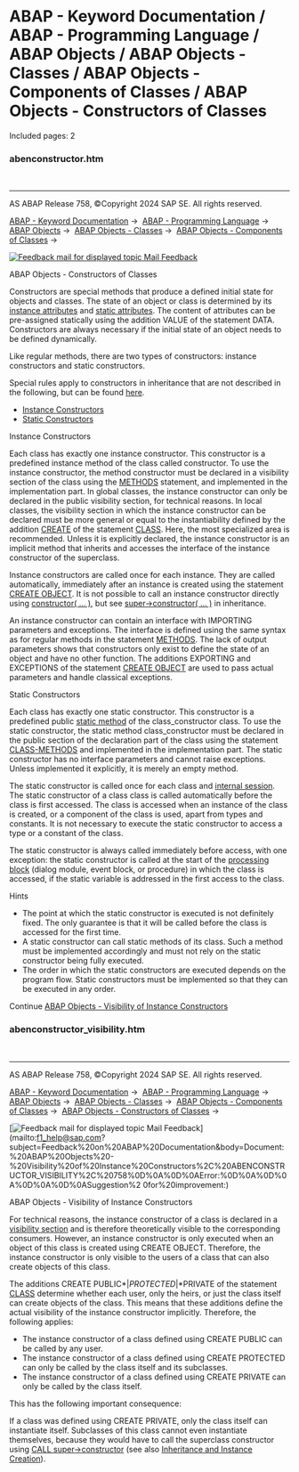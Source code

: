# ABAP - Keyword Documentation / ABAP - Programming Language / ABAP Objects / ABAP Objects - Classes / ABAP Objects - Components of Classes / ABAP Objects - Constructors of Classes

Included pages: 2


### abenconstructor.htm

  

* * *

AS ABAP Release 758, ©Copyright 2024 SAP SE. All rights reserved.

[ABAP - Keyword Documentation](javascript:call_link\('abenabap.htm'\)) →  [ABAP - Programming Language](javascript:call_link\('abenabap_reference.htm'\)) →  [ABAP Objects](javascript:call_link\('abenabap_objects.htm'\)) →  [ABAP Objects - Classes](javascript:call_link\('abenclasses.htm'\)) →  [ABAP Objects - Components of Classes](javascript:call_link\('abenclass_components.htm'\)) → 

 [![](Mail.gif?object=Mail.gif "Feedback mail for displayed topic") Mail Feedback](mailto:f1_help@sap.com?subject=Feedback%20on%20ABAP%20Documentation&body=Document:%20ABAP%20Objects%20-%20Constructors%20of%20Classes%2C%20ABENCONSTRUCTOR%2C%20758%0D%0A%0D%0AError:%0D%0A%0D%0A%0D%0A%0D%0ASuggestion%20for%20improvement:)

ABAP Objects - Constructors of Classes

Constructors are special methods that produce a defined initial state for objects and classes. The state of an object or class is determined by its [instance attributes](javascript:call_link\('abeninstance_attribute_glosry.htm'\) "Glossary Entry") and [static attributes](javascript:call_link\('abenstatic_attribute_glosry.htm'\) "Glossary Entry"). The content of attributes can be pre-assigned statically using the addition VALUE of the statement DATA. Constructors are always necessary if the initial state of an object needs to be defined dynamically.

Like regular methods, there are two types of constructors: instance constructors and static constructors.

Special rules apply to constructors in inheritance that are not described in the following, but can be found [here](javascript:call_link\('abeninheritance_constructors.htm'\)).

-   [Instance Constructors](#@@ITOC@@ABENCONSTRUCTOR_1)
-   [Static Constructors](#@@ITOC@@ABENCONSTRUCTOR_2)

Instance Constructors   

Each class has exactly one instance constructor. This constructor is a predefined instance method of the class called constructor. To use the instance constructor, the method constructor must be declared in a visibility section of the class using the [METHODS](javascript:call_link\('abapmethods_constructor.htm'\)) statement, and implemented in the implementation part. In global classes, the instance constructor can only be declared in the public visibility section, for technical reasons. In local classes, the visibility section in which the instance constructor can be declared must be more general or equal to the instantiability defined by the addition [CREATE](javascript:call_link\('abapclass_options.htm'\)) of the statement [CLASS](javascript:call_link\('abapclass.htm'\)). Here, the most specialized area is recommended. Unless it is explicitly declared, the instance constructor is an implicit method that inherits and accesses the interface of the instance constructor of the superclass.

Instance constructors are called once for each instance. They are called automatically, immediately after an instance is created using the statement [CREATE OBJECT](javascript:call_link\('abapcreate_object.htm'\)). It is not possible to call an instance constructor directly using [constructor( ... )](javascript:call_link\('abapcall_method_static_short.htm'\)), but see [super->constructor( ... )](javascript:call_link\('abapcall_method_meth_super.htm'\)) in inheritance.

An instance constructor can contain an interface with IMPORTING parameters and exceptions. The interface is defined using the same syntax as for regular methods in the statement [METHODS](javascript:call_link\('abapmethods.htm'\)). The lack of output parameters shows that constructors only exist to define the state of an object and have no other function. The additions EXPORTING and EXCEPTIONS of the statement [CREATE OBJECT](javascript:call_link\('abapcreate_object.htm'\)) are used to pass actual parameters and handle classical exceptions.

Static Constructors   

Each class has exactly one static constructor. This constructor is a predefined public [static method](javascript:call_link\('abenstatic_method_glosry.htm'\) "Glossary Entry") of the class\_constructor class. To use the static constructor, the static method class\_constructor must be declared in the public section of the declaration part of the class using the statement [CLASS-METHODS](javascript:call_link\('abapclass-methods_constructor.htm'\)) and implemented in the implementation part. The static constructor has no interface parameters and cannot raise exceptions. Unless implemented it explicitly, it is merely an empty method.

The static constructor is called once for each class and [internal session](javascript:call_link\('abeninternal_session_glosry.htm'\) "Glossary Entry"). The static constructor of a class class is called automatically before the class is first accessed. The class is accessed when an instance of the class is created, or a component of the class is used, apart from types and constants. It is not necessary to execute the static constructor to access a type or a constant of the class.

The static constructor is always called immediately before access, with one exception: the static constructor is called at the start of the [processing block](javascript:call_link\('abenprocessing_block_glosry.htm'\) "Glossary Entry") (dialog module, event block, or procedure) in which the class is accessed, if the static variable is addressed in the first access to the class.

Hints

-   The point at which the static constructor is executed is not definitely fixed. The only guarantee is that it will be called before the class is accessed for the first time.
-   A static constructor can call static methods of its class. Such a method must be implemented accordingly and must not rely on the static constructor being fully executed.
-   The order in which the static constructors are executed depends on the program flow. Static constructors must be implemented so that they can be executed in any order.

Continue
[ABAP Objects - Visibility of Instance Constructors](javascript:call_link\('abenconstructor_visibility.htm'\))


### abenconstructor_visibility.htm

  

* * *

AS ABAP Release 758, ©Copyright 2024 SAP SE. All rights reserved.

[ABAP - Keyword Documentation](javascript:call_link\('abenabap.htm'\)) →  [ABAP - Programming Language](javascript:call_link\('abenabap_reference.htm'\)) →  [ABAP Objects](javascript:call_link\('abenabap_objects.htm'\)) →  [ABAP Objects - Classes](javascript:call_link\('abenclasses.htm'\)) →  [ABAP Objects - Components of Classes](javascript:call_link\('abenclass_components.htm'\)) →  [ABAP Objects - Constructors of Classes](javascript:call_link\('abenconstructor.htm'\)) → 

 [![](Mail.gif?object=Mail.gif "Feedback mail for displayed topic") Mail Feedback](mailto:f1_help@sap.com?subject=Feedback%20on%20ABAP%20Documentation&body=Document:%20ABAP%20Objects%20-%20Visibility%20of%20Instance%20Constructors%2C%20ABENCONSTRUCTOR_VISIBILITY%2C%20758%0D%0A%0D%0AError:%0D%0A%0D%0A%0D%0A%0D%0ASuggestion%2
0for%20improvement:)

ABAP Objects - Visibility of Instance Constructors

For technical reasons, the instance constructor of a class is declared in a [visibility section](javascript:call_link\('abenvisibility_section_glosry.htm'\) "Glossary Entry") and is therefore theoretically visible to the corresponding consumers. However, an instance constructor is only executed when an object of this class is created using CREATE OBJECT. Therefore, the instance constructor is only visible to the users of a class that can also create objects of this class.

The additions CREATE PUBLIC*|*PROTECTED*|*PRIVATE of the statement [CLASS](javascript:call_link\('abapclass.htm'\)) determine whether each user, only the heirs, or just the class itself can create objects of the class. This means that these additions define the actual visibility of the instance constructor implicitly. Therefore, the following applies:

-   The instance constructor of a class defined using CREATE PUBLIC can be called by any user.
-   The instance constructor of a class defined using CREATE PROTECTED can only be called by the class itself and its subclasses.
-   The instance constructor of a class defined using CREATE PRIVATE can only be called by the class itself.

This has the following important consequence:

If a class was defined using CREATE PRIVATE, only the class itself can instantiate itself. Subclasses of this class cannot even instantiate themselves, because they would have to call the superclass constructor using [CALL super->constructor](javascript:call_link\('abapcall_method_meth_super.htm'\)) (see also [Inheritance and Instance Creation](javascript:call_link\('abeninheritance_instantiation.htm'\))).

